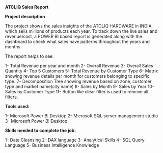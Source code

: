 **ATCLIQ Sales Report**

**Project description**

The project shows the sales insights of the ATCLIQ HARDWARE in INDIA which sells millions of products each year. To track down the live sales and revenue/cost, a POWER BI based report is generated along with the dashboard to check what sales have patterns throughout the years and months.

The report helps to see:

1- Total Revenue per year and month 
2- Overall Revenue 
3- Overall Sales Quantity 
4- Top 5 Customers 
5- Total Revenue by Customer Type
6- Matrix showing revenue details per month for customers belonging to specific type. 
7- Decomposition Tree showing revenue based on zone, customer type and market name(city name)
8- Sales by Month
9- Sales by Year
10- Sales by Customer Type
11- Button like clear filter is used to remove all filters.

**Tools used:**

1- Microsoft Power BI Desktop 
2- Microsoft SQL server management studio 
3- Microsoft Power BI Desktop

**Skills needed to complete the job:**

1- Data Cleansing 2- DAX language 3- Analytical Skills 4- SQL Query Language 5- Business Intelligence Knowledge
